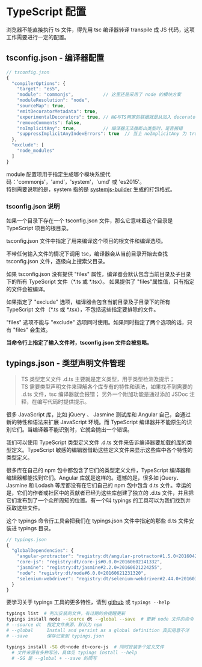 # TypeScript 配置

浏览器不能直接执行 ts 文件，得先用 tsc 编译器转译 transpile 成 JS 代码，这项工作需要进行一定的配置。

## tsconfig.json - 编译器配置

```js
// tsconfig.json
{
  "compilerOptions": {
    "target": "es5",
    "module": "commonjs",           // 这里还是采用了 node 的模块方案
    "moduleResolution": "node",
    "sourceMap": true,
    "emitDecoratorMetadata": true,
    "experimentalDecorators": true, // NG与TS两家的联姻就是从加入 decorators 开始的吧
    "removeComments": false,
    "noImplicitAny": true,          // 编译器无法推断出类型时，是否报错
    "suppressImplicitAnyIndexErrors": true  // 当上 noImplicitAny 为 true 时，关闭报告 implicit index errors
  },
  "exclude": [
    "node_modules"
  ]
}
```

module 配置项用于指定生成哪个模块系统代码：'commonjs'，'amd'，'system'，'umd' 或 'es2015'。  
特别需要说明的是，system 指的是 [systemjs-builder](https://github.com/systemjs/builder) 生成的打包格式。


### tsconfig.json 说明

如果一个目录下存在一个 tsconfig.json 文件，那么它意味着这个目录是 TypeScript 项目的根目录。

tsconfig.json 文件中指定了用来编译这个项目的根文件和编译选项。

不带任何输入文件的情况下调用 tsc，编译器会从当前目录开始去查找 tsconfig.json 文件，逐级向上搜索父目录。

如果 tsconfig.json 没有提供 "files" 属性，编译器会默认包含当前目录及子目录下的所有 TypeScript 文件（*.ts 或 *.tsx）。 如果提供了 "files"属性值，只有指定的文件会被编译。

如果指定了 "exclude" 选项，编译器会包含当前目录及子目录下的所有 TypeScript 文件（*.ts 或 *.tsx），不包括这些指定要排除的文件。

"files" 选项不能与 "exclude" 选项同时使用。如果同时指定了两个选项的话，只有 "files" 会生效。

**当命令行上指定了输入文件时，tsconfig.json 文件会被忽略。**

## typings.json - 类型声明文件管理

> TS 类型定义文件 .d.ts 主要就是定义类型，用于类型检测及提示；  
> TS 需要类型声明文件来理解各个库专有的特性和语法，如果找不到需要的 .d.ts 文件，tsc 编译器就会报错；
> 另外一个附加功能是通过添加 JSDoc 注释，在编写代码时提供提示。

很多 JavaScript 库，比如 jQuery 、 Jasmine 测试库和 Angular 自己，会通过新的特性和语法来扩展 JavaScript 环境。而 TypeScript 编译器并不能原生的识别它们。当编译器不能识别时，它就会抛出一个错误。

我们可以使用 TypeScript 类型定义文件 .d.ts 文件来告诉编译器要加载的库的类型定义。TypeScript 敏感的编辑器借助这些定义文件来显示这些库中各个特性的类型定义。

很多库在自己的 npm 包中都包含了它们的类型定义文件，TypeScript 编译器和编辑器都能找到它们。Angular 库就是这样的。遗憾的是，很多如 jQuery、Jasmine 和 Lodash 等库都没有在它们自己的 npm 包中包含 d.ts 文件。幸运的是，它们的作者或社区中的贡献者已经为这些库创建了独立的 .d.ts 文件，并且把它们发布到了一个众所周知的位置。有一个叫 typings 的工具可以为我们找到并获取这些文件。

这个 typings 命令行工具会把我们在 typings.json 文件中指定的那些 d.ts 文件安装进 typings 目录。

```js
// typings.json
{
  "globalDependencies": {
    "angular-protractor": "registry:dt/angular-protractor#1.5.0+20160425143459",
    "core-js": "registry:dt/core-js#0.0.0+20160602141332",
    "jasmine": "registry:dt/jasmine#2.2.0+20160621224255",
    "node": "registry:dt/node#6.0.0+20160621231320",
    "selenium-webdriver": "registry:dt/selenium-webdriver#2.44.0+20160317120654"
  }
}
```

要学习关于 typings 工具的更多特性，请到 [github](https://github.com/typings/typings) 或 `typings --help`

```bash
typings list  # 列出安装的文件，有过期的会提醒更新
typings install node --source dt --global --save  # 更新 node 文件的命令
# --source dt  指定文件来源，默认为 npm
# --global     Install and persist as a global definition 真实用意不详
# --save       保存记录到 typings.json

typings install -SG dt~node dt~core-js  # 同时安装多个定义文件
  # 文件来源有多种写法，具体见 typings install --help
  # -SG 是 --global + --save 的简写
```
